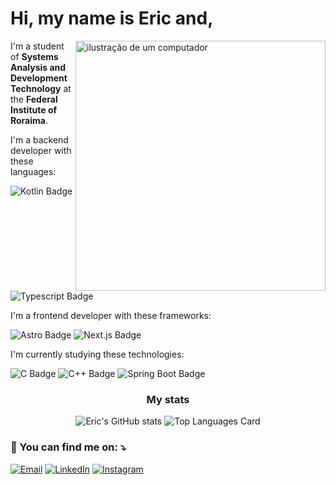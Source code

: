 # Hi, my name is Eric and,

<img
  align="right"
  src="https://raw.githubusercontent.com/MicaelliMedeiros/micaellimedeiros/master/image/computer-illustration.png"
  alt="ilustração de um computador"
  min-width="400px"
  max-width="400px"
  width="400px"
/>

I'm a student of **Systems Analysis and Development Technology** at the **Federal Institute of Roraima**.

I'm a backend developer with these languages:

![Kotlin Badge](https://img.shields.io/badge/-Kotlin-0d1117?style=for-the-badge&logo=kotlin)
![Typescript Badge](https://img.shields.io/badge/-TypeScript-0d1117?style=for-the-badge&logo=typescript)

I'm a frontend developer with these frameworks:

![Astro Badge](https://img.shields.io/badge/-Astro-0d1117?style=for-the-badge&logo=Astro)
![Next.js Badge](https://img.shields.io/badge/-Next.js-0d1117?style=for-the-badge&logo=nextdotjs)

I'm currently studying these technologies:

![C Badge](https://img.shields.io/badge/-C-0d1117?style=for-the-badge&logo=c)
![C++ Badge](https://img.shields.io/badge/-C++-0d1117?style=for-the-badge&logo=cplusplus)
![Spring Boot Badge](https://img.shields.io/badge/-Spring%20Boot-0d1117?style=for-the-badge&logo=springboot)

<div align="center">

### My stats

![Eric's GitHub stats](https://github-readme-stats.vercel.app/api?username=freitaseric&theme=darcula&show_icons=true)
![Top Languages Card](https://github-readme-stats.vercel.app/api/top-langs/?username=freitaseric&theme=darcula&layout=compact)

</div>

### 💌 You can find me on: ⤵️

[![Email](https://img.shields.io/badge/-Email-FF0000?style=flat-square&labelColor=FF0000&logo=gmail&logoColor=white)](mailto:ericfreitas371@gmail.com)
[![LinkedIn](https://img.shields.io/badge/-LinkedIn-0e76a8?style=flat-square&logo=linkedin&logoColor=white)](https://www.linkedin.com/in/eric-freitas-aa442a342/)
[![Instagram](https://img.shields.io/badge/-Instagram-DF0174?style=flat-square&labelColor=DF0174&logo=instagram&logoColor=white)](https://www.instagram.com/fr.eriic/profilecard/?igsh=ejVhdjNqOWRmcWl5)
